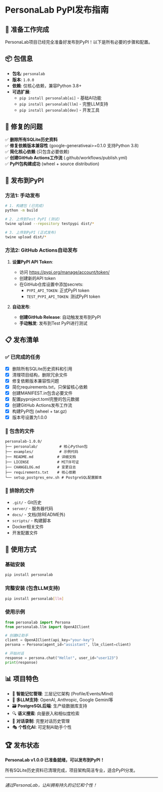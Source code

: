 # PersonaLab PyPI发布指南

## 🎉 准备工作完成

PersonaLab项目已经完全准备好发布到PyPI！以下是所有必要的步骤和配置。

## 📦 包信息

- **包名**: `personalab`
- **版本**: `1.0.0`
- **依赖**: 仅核心依赖，兼容Python 3.8+
- **可选扩展**:
  - `pip install personalab[ai]` - 基础AI功能
  - `pip install personalab[llm]` - 完整LLM支持
  - `pip install personalab[dev]` - 开发工具

## 🔧 修复的问题

✅ **删除所有SQLite历史资料**  
✅ **修复依赖版本兼容性** (google-generativeai>=0.1.0 支持Python 3.8)  
✅ **简化核心依赖** (只包含必要依赖)  
✅ **创建GitHub Actions工作流** (.github/workflows/publish.yml)  
✅ **PyPI包构建成功** (wheel + source distribution)  

## 🚀 发布到PyPI

### 方法1: 手动发布

```bash
# 1. 构建包 (已完成)
python -m build

# 2. 上传到Test PyPI (测试)
twine upload --repository testpypi dist/*

# 3. 上传到PyPI (正式发布)
twine upload dist/*
```

### 方法2: GitHub Actions自动发布

1. **设置PyPI API Token**:
   - 访问 https://pypi.org/manage/account/token/
   - 创建新的API token
   - 在GitHub仓库设置中添加secrets:
     - `PYPI_API_TOKEN`: 正式PyPI token
     - `TEST_PYPI_API_TOKEN`: 测试PyPI token

2. **自动发布**:
   - **创建GitHub Release**: 自动触发发布到PyPI
   - **手动触发**: 发布到Test PyPI进行测试

## 📋 发布清单

### ✅ 已完成的任务

- [x] 删除所有SQLite历史资料和引用
- [x] 清理项目结构，删除冗余文件
- [x] 修复依赖版本兼容性问题
- [x] 简化requirements.txt，只保留核心依赖
- [x] 创建MANIFEST.in包含必要文件
- [x] 配置pyproject.toml完整的包元数据
- [x] 创建GitHub Actions发布工作流
- [x] 构建PyPI包 (wheel + tar.gz)
- [x] 版本号设置为1.0.0

### 📁 包含的文件

```
personalab-1.0.0/
├── personalab/          # 核心Python包
├── examples/            # 示例代码
├── README.md           # 详细文档
├── LICENSE             # MIT许可证
├── CHANGELOG.md        # 变更日志
├── requirements.txt    # 核心依赖
└── setup_postgres_env.sh # PostgreSQL配置脚本
```

### 🚫 排除的文件

- `.git/` - Git历史
- `server/` - 服务器代码
- `docs/` - 文档(除README外)
- `scripts/` - 构建脚本
- Docker相关文件
- 开发配置文件

## 🔗 使用方式

### 基础安装
```bash
pip install personalab
```

### 完整安装 (包含LLM支持)
```bash
pip install personalab[llm]
```

### 使用示例
```python
from personalab import Persona
from personalab.llm import OpenAIClient

# 创建AI助手
client = OpenAIClient(api_key="your-key")
persona = Persona(agent_id="assistant", llm_client=client)

# 开始对话
response = persona.chat("Hello!", user_id="user123")
print(response)
```

## 📊 项目特色

- 🧠 **智能记忆管理**: 三层记忆架构 (Profile/Events/Mind)
- 🔌 **多LLM支持**: OpenAI, Anthropic, Google Gemini等
- 🗃️ **PostgreSQL后端**: 生产级数据库支持
- 🔍 **语义搜索**: 向量嵌入和相似度检索
- 📝 **对话录制**: 完整对话历史管理
- 🎭 **个性化AI**: 可定制AI助手个性

## 🏆 发布状态

**PersonaLab v1.0.0 已准备就绪，可以发布到PyPI！**

所有SQLite历史资料已清理完成，项目架构简洁专业，适合PyPI分发。

---
*通过PersonaLab，让AI拥有持久的记忆和个性！* 